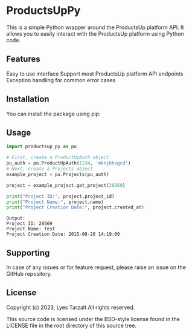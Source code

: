 # ProductsUpPy

This is a simple Python wrapper around the ProductsUp platform API. It allows you to easily interact with the ProductsUp platform using Python code.

## Features

Easy to use interface
Support most ProductsUp platform API endpoints
Exception handling for common error cases

## Installation

You can install the package using pip:

## Usage

```python
import productsup_py as pu

# First, create a ProductUpAuth object
pu_auth = pu.ProductUpAuth(1234, 'mknjbhvgcd')
# Next, create a Projects object
example_project = pu.Projects(pu_auth)

project = example_project.get_project(28569)

print("Project ID:", project.project_id)
print("Project Name:", project.name)
print("Project Creation Date:", project.created_at)
```

``` console
Output:
Project ID: 28569
Project Name: Test
Project Creation Date: 2015-08-20 14:19:00
```

## Supporting

In case of any issues or for feature request, please raise an issue on the GitHub repository.

## License

Copyright (c) 2023, Lyes Tarzalt
All rights reserved.

This source code is licensed under the BSD-style license found in the
LICENSE file in the root directory of this source tree.
